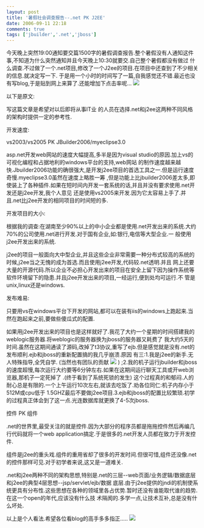 ```yaml
---
layout: post
title: '暑假社会调查报告--.net PK J2EE'
date: 2006-09-11 22:18
comments: true
tags: ['jbuilder','.net','jboss']
---
```


今天晚上突然19:00通知要交篇1500字的暑假调查报告.整个暑假没有人通知这件事,不知道为什么突然通知并且今天晚上10:30就要交.自己整个暑假都没有做过
什么调查.不过做了一个.net项目,修改了一个J2ee的项目.在项目中还查到了不少相关的信息.就决定写一下.
于是用一个小时的时间写了一篇,自我感觉还不错.最近也没有写blog,于是贴到网上来算了.还能增加下点击率呢...
![](/fckeditor/editor/images/smiley/msn/regular_smile.gif)

以下是原文:

写这篇文章是希望对以后即将从事IT业 的人员在选择.net和j2ee这两种不同风格的架构时提供一定的参考性.

开发速度:

vs2003/vs2005 PK JBuilder2006/myeclipse3.0

asp.net开发web网站的速度大幅提高,多半是因为visual studio的原因.加上vs的可视化编程和占据地利的windows平台的支持,web网站
的制作速度越来越快.Jbuilder2006功能的确很强大,是开发j2ee项目的首选工具之一.但是运行速度奇慢.myeclipse3.0虽然在速度上略胜一筹
,但是功能上比jbuilder2006差太多,即使装上了各种插件.如果在短时间内开发一套系统的话,并且并没有要求使用.net开发还是j2ee开发,我个人意见
还是使用vs2005来开发.因为它太容易上手了.并且.net比j2ee开发的相同项目的时间短的多.

开发项目的大小:

根据我的调查:在湖南至少90%以上的中小企业都是使用.net开发出来的系统.大约70%的公司使用.net进行开发.对于国有企业,如:银行,电信等大型企业.一
般使用j2ee开发出来的系统.

j2ee的项目一般面向大中型企业,并且这些企业非常需要一种分布式较高的系统的时候,j2ee当之无愧的成为首选.而且使用j2ee开发,代码较.net透明.并且
网上还要大量的开源代码.所以企业不必担心开发出来的项目在安全上留下因为操作系统等软件环境留下的隐患.并且j2ee开发出来的项目,一经运行,便到处均可运行.不
管是unix,linux还是windows.

发布难易:

只要用vs在windows平台下开发的网站,都可以在装有iis的windows上跑起来.当然在跑起来之前,要做些傻瓜式的配置.

如果用j2ee开发出来的项目也是这样就好了.我花了大约一个星期的时间搭建我的weblogic服务器.将weblogic的服务器换为jboss的服务器又耗费了
我大约5天的时间.虽然在这期间通读了源码,改掉了t3协议,重写了ejb.但是感觉就是没有.net的发布顺利.ejb和jboss的重新配置搞的我几乎崩溃.原因
有三:1.我是j2ee的新手.无人特殊指导,全凭自学.  (当然也有团队的贡献
![](/fckeditor/editor/images/smiley/msn/regular_smile.gif) )
;2.我的机子运行jbuilder和jboss的速度超慢,每次运行大约要等6分钟左右.如果在这期间运行聊天工具或开web浏览器,那机子一定死掉了
.(终于看到了系统死锁的发生)  这个过程真的和郁闷.人的耐心总是有限的.一个上午运行10次左右,就该去吃饭了.劝各位同仁:机子内存小于512M或cpu低于
1.5GHZ最后不要做j2ee项目.3.ejb和jboss的配置比较繁琐.初学的过程真正体会到了这一点.光连数据库就更换了4-5次jboss.

控件 PK 组件

.net的世界里,最受关注的就是控件.因为大部分的程序员都是拖拖控件然后再编几行代码就将一个web
application搞定.于是很多的.net开发人员都在致力于开发控件.

组件是j2ee的重头戏.组件的重用省却了很多的开发时间.但很可惜,组件还没像.net的控件那样可见.对于初学者来说,这又是一道难关.

.net和j2ee两种不同的架构思想,特别是.net的三层--web页面/业务逻辑/数据底层和j2ee的典型4层思想--jsp/servlet/ejb/数据
底层.由于j2ee提供的jndi的机制使系统更具有分布性.这些思想在各种的领域里各占优势.暂时还没有谁能取代谁的趋势.在这一个open的年代,应该没有什么技
术隔阂的.多学一点,让技术互补,总是没有什么坏处.

以上是个人看法.希望各位看blog的高手多多指正.....
![](/fckeditor/editor/images/smiley/msn/regular_smile.gif)

